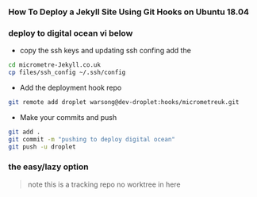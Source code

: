 ### How To Deploy a Jekyll Site Using Git Hooks on Ubuntu 18.04
### deploy to digital ocean vi below

- copy the ssh keys and updating ssh confing add the 

```bash
cd micrometre-Jekyll.co.uk
cp files/ssh_config ~/.ssh/config 
```

- Add the deployment hook repo

```bash
git remote add droplet warsong@dev-droplet:hooks/micrometreuk.git
```
- Make your commits and push  

```bash
git add .
git commit -m "pushing to deploy digital ocean"
git push -u droplet	
```

### the easy/lazy option 

> note this is a tracking repo no worktree in here 

